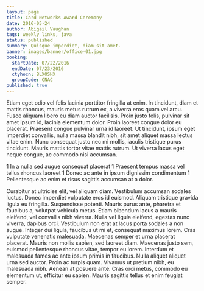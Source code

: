 ```yaml
---
layout: page
title: Card Networks Award Ceremony
date: 2016-05-24
author: Abigail Vaughan
tags: weekly links, java
status: published
summary: Quisque imperdiet, diam sit amet.
banner: images/banner/office-01.jpg
booking:
  startDate: 07/22/2016
  endDate: 07/23/2016
  ctyhocn: BLXOSHX
  groupCode: CNAC
published: true
---
```

Etiam eget odio vel felis lacinia porttitor fringilla at enim. In tincidunt, diam et mattis rhoncus, mauris metus rutrum ex, a viverra eros quam vel arcu. Fusce aliquam libero eu diam auctor facilisis. Proin justo felis, pulvinar sit amet ipsum id, lacinia elementum dolor. Proin laoreet congue dolor eu placerat. Praesent congue pulvinar urna id laoreet. Ut tincidunt, ipsum eget imperdiet convallis, nulla massa blandit nibh, sit amet aliquet massa lectus vitae enim. Nunc consequat justo nec mi mollis, iaculis tristique purus tincidunt. Mauris mattis tortor vitae mattis rutrum. Ut viverra lacus eget neque congue, ac commodo nisi accumsan.

1 In a nulla sed augue consequat placerat
1 Praesent tempus massa vel tellus rhoncus laoreet
1 Donec ac ante in ipsum dignissim condimentum
1 Pellentesque ac enim et risus sagittis accumsan at a dolor.

Curabitur at ultricies elit, vel aliquam diam. Vestibulum accumsan sodales luctus. Donec imperdiet vulputate eros id euismod. Aliquam tristique gravida ligula eu fringilla. Suspendisse potenti. Mauris purus ante, pharetra et faucibus a, volutpat vehicula metus. Etiam bibendum lacus a mauris eleifend, vel convallis nibh viverra. Nulla vel ligula eleifend, egestas nunc viverra, dapibus orci. Vestibulum non erat at lacus porta sodales a non augue. Integer dui ligula, faucibus ut mi et, consequat maximus lorem.
Cras vulputate venenatis malesuada. Maecenas semper et urna placerat placerat. Mauris non mollis sapien, sed laoreet diam. Maecenas justo sem, euismod pellentesque rhoncus vitae, tempor eu lorem. Interdum et malesuada fames ac ante ipsum primis in faucibus. Nulla aliquet aliquet urna sed auctor. Proin ac turpis quam. Vivamus ut pretium nibh, eu malesuada nibh. Aenean at posuere ante. Cras orci metus, commodo eu elementum ut, efficitur eu sapien. Mauris sagittis tellus et enim feugiat semper.

